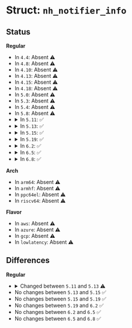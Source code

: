 # Struct: <code>nh_notifier_info</code>

## Status
<b>Regular</b>
<ul>
<li>
In <code>4.4</code>: Absent ⚠️
</li>
<li>
In <code>4.8</code>: Absent ⚠️
</li>
<li>
In <code>4.10</code>: Absent ⚠️
</li>
<li>
In <code>4.13</code>: Absent ⚠️
</li>
<li>
In <code>4.15</code>: Absent ⚠️
</li>
<li>
In <code>4.18</code>: Absent ⚠️
</li>
<li>
In <code>5.0</code>: Absent ⚠️
</li>
<li>
In <code>5.3</code>: Absent ⚠️
</li>
<li>
In <code>5.4</code>: Absent ⚠️
</li>
<li>
In <code>5.8</code>: Absent ⚠️
</li>
<li>
<details>
<summary>In <code>5.11</code>: ✅</summary>

```c
struct nh_notifier_info {
    struct net *net;
    struct netlink_ext_ack *extack;
    u32 id;
    bool is_grp;
    struct nh_notifier_single_info *nh;
    struct nh_notifier_grp_info *nh_grp;
};
```
</details>
</li>
<li>
<details>
<summary>In <code>5.13</code>: ✅</summary>

```c
struct nh_notifier_info {
    struct net *net;
    struct netlink_ext_ack *extack;
    u32 id;
    enum nh_notifier_info_type type;
    struct nh_notifier_single_info *nh;
    struct nh_notifier_grp_info *nh_grp;
    struct nh_notifier_res_table_info *nh_res_table;
    struct nh_notifier_res_bucket_info *nh_res_bucket;
};
```
</details>
</li>
<li>
<details>
<summary>In <code>5.15</code>: ✅</summary>

```c
struct nh_notifier_info {
    struct net *net;
    struct netlink_ext_ack *extack;
    u32 id;
    enum nh_notifier_info_type type;
    struct nh_notifier_single_info *nh;
    struct nh_notifier_grp_info *nh_grp;
    struct nh_notifier_res_table_info *nh_res_table;
    struct nh_notifier_res_bucket_info *nh_res_bucket;
};
```
</details>
</li>
<li>
<details>
<summary>In <code>5.19</code>: ✅</summary>

```c
struct nh_notifier_info {
    struct net *net;
    struct netlink_ext_ack *extack;
    u32 id;
    enum nh_notifier_info_type type;
    struct nh_notifier_single_info *nh;
    struct nh_notifier_grp_info *nh_grp;
    struct nh_notifier_res_table_info *nh_res_table;
    struct nh_notifier_res_bucket_info *nh_res_bucket;
};
```
</details>
</li>
<li>
<details>
<summary>In <code>6.2</code>: ✅</summary>

```c
struct nh_notifier_info {
    struct net *net;
    struct netlink_ext_ack *extack;
    u32 id;
    enum nh_notifier_info_type type;
    struct nh_notifier_single_info *nh;
    struct nh_notifier_grp_info *nh_grp;
    struct nh_notifier_res_table_info *nh_res_table;
    struct nh_notifier_res_bucket_info *nh_res_bucket;
};
```
</details>
</li>
<li>
<details>
<summary>In <code>6.5</code>: ✅</summary>

```c
struct nh_notifier_info {
    struct net *net;
    struct netlink_ext_ack *extack;
    u32 id;
    enum nh_notifier_info_type type;
    struct nh_notifier_single_info *nh;
    struct nh_notifier_grp_info *nh_grp;
    struct nh_notifier_res_table_info *nh_res_table;
    struct nh_notifier_res_bucket_info *nh_res_bucket;
};
```
</details>
</li>
<li>
<details>
<summary>In <code>6.8</code>: ✅</summary>

```c
struct nh_notifier_info {
    struct net *net;
    struct netlink_ext_ack *extack;
    u32 id;
    enum nh_notifier_info_type type;
    struct nh_notifier_single_info *nh;
    struct nh_notifier_grp_info *nh_grp;
    struct nh_notifier_res_table_info *nh_res_table;
    struct nh_notifier_res_bucket_info *nh_res_bucket;
};
```
</details>
</li>
</ul>
<b>Arch</b>
<ul>
<li>
In <code>arm64</code>: Absent ⚠️
</li>
<li>
In <code>armhf</code>: Absent ⚠️
</li>
<li>
In <code>ppc64el</code>: Absent ⚠️
</li>
<li>
In <code>riscv64</code>: Absent ⚠️
</li>
</ul>
<b>Flavor</b>
<ul>
<li>
In <code>aws</code>: Absent ⚠️
</li>
<li>
In <code>azure</code>: Absent ⚠️
</li>
<li>
In <code>gcp</code>: Absent ⚠️
</li>
<li>
In <code>lowlatency</code>: Absent ⚠️
</li>
</ul>

## Differences
<b>Regular</b>
<ul>
<li>
<details>
<summary>Changed between <code>5.11</code> and <code>5.13</code> ⚠️</summary>
<ul>
<li>
<b>Field added. </b>
<code>enum nh_notifier_info_type type</code>
</li>
<li>
<b>Field added. </b>
<code>struct nh_notifier_res_table_info *nh_res_table</code>
</li>
<li>
<b>Field added. </b>
<code>struct nh_notifier_res_bucket_info *nh_res_bucket</code>
</li>
<li>
<b>Field removed. </b>
<code>bool is_grp</code>
</li>
</ul>
</details>
</li>
<li>
No changes between <code>5.13</code> and <code>5.15</code> ✅
</li>
<li>
No changes between <code>5.15</code> and <code>5.19</code> ✅
</li>
<li>
No changes between <code>5.19</code> and <code>6.2</code> ✅
</li>
<li>
No changes between <code>6.2</code> and <code>6.5</code> ✅
</li>
<li>
No changes between <code>6.5</code> and <code>6.8</code> ✅
</li>
</ul>
